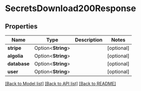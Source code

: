 # SecretsDownload200Response

## Properties

Name | Type | Description | Notes
------------ | ------------- | ------------- | -------------
**stripe** | Option<**String**> |  | [optional]
**algolia** | Option<**String**> |  | [optional]
**database** | Option<**String**> |  | [optional]
**user** | Option<**String**> |  | [optional]

[[Back to Model list]](../README.md#documentation-for-models) [[Back to API list]](../README.md#documentation-for-api-endpoints) [[Back to README]](../README.md)


